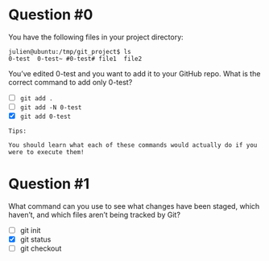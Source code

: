 # Question #0
You have the following files in your project directory:
```
julien@ubuntu:/tmp/git_project$ ls
0-test  0-test~ #0-test# file1  file2
```
You’ve edited 0-test and you want to add it to your GitHub repo. What is the correct command to add only 0-test?
- [ ] `git add .`
- [ ] `git add -N 0-test`
- [x] `git add 0-test`
```
Tips:

You should learn what each of these commands would actually do if you were to execute them!
```


# Question #1
What command can you use to see what changes have been staged, which haven’t, and which files aren’t being tracked by Git?
- [ ] git init
- [x] git status
- [ ] git checkout
